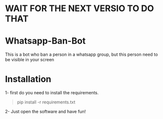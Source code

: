 # WAIT FOR THE NEXT VERSIO TO DO THAT

# Whatsapp-Ban-Bot
This is a bot who ban a person in a whatsapp group, but this person need to be visible in your screen

# Installation

1- first do you need to install the requirements.

> pip install -r requirements.txt

2- Just open the software and have fun!
